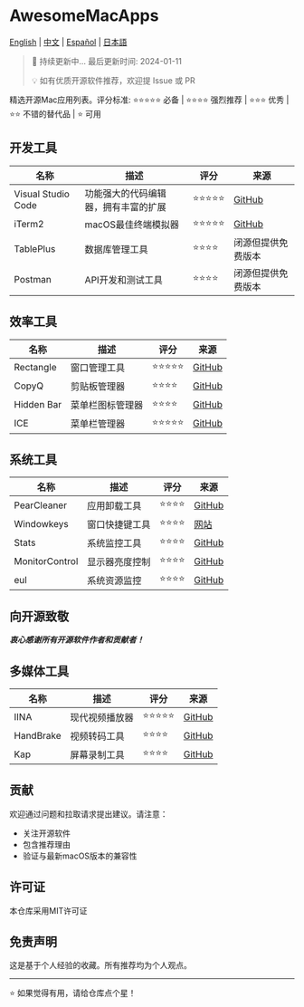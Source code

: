 # AwesomeMacApps
[English](README.md) | [中文](README_CN.md) | [Español](README_Es.md)  | [日本語](README_Jp.md)
> 📢 持续更新中... 最后更新时间: 2024-01-11
> 
> 💡 如有优质开源软件推荐，欢迎提 Issue 或 PR

精选开源Mac应用列表。评分标准: ⭐️⭐️⭐️⭐️⭐️ 必备 | ⭐️⭐️⭐️⭐️ 强烈推荐 | ⭐️⭐️⭐️ 优秀 | ⭐️⭐️ 不错的替代品 | ⭐️ 可用

## 开发工具

| 名称 | 描述 | 评分 | 来源 |
|------|-------------|--------|--------|
| Visual Studio Code | 功能强大的代码编辑器，拥有丰富的扩展 | ⭐️⭐️⭐️⭐️⭐️ | [GitHub](https://github.com/microsoft/vscode) |
| iTerm2 | macOS最佳终端模拟器 | ⭐️⭐️⭐️⭐️⭐️ | [GitHub](https://github.com/gnachman/iTerm2) |
| TablePlus | 数据库管理工具 | ⭐️⭐️⭐️⭐️ | 闭源但提供免费版本 |
| Postman | API开发和测试工具 | ⭐️⭐️⭐️⭐️ | 闭源但提供免费版本 |

## 效率工具

| 名称 | 描述 | 评分 | 来源 |
|------|-------------|--------|--------|
| Rectangle | 窗口管理工具 | ⭐️⭐️⭐️⭐️⭐️ | [GitHub](https://github.com/rxhanson/Rectangle) |
| CopyQ | 剪贴板管理器 | ⭐️⭐️⭐️⭐️ | [GitHub](https://github.com/hluk/CopyQ) |
| Hidden Bar | 菜单栏图标管理器 | ⭐️⭐️⭐️⭐️ | [GitHub](https://github.com/dwarvesf/hidden) |
| ICE | 菜单栏管理器 | ⭐️⭐️⭐️⭐️⭐️ | [GitHub](https://github.com/jordanbaird/Ice) |

## 系统工具

| 名称 | 描述 | 评分 | 来源 |
|------|-------------|--------|------------|
| PearCleaner | 应用卸载工具 | ⭐️⭐️⭐️⭐️ | [GitHub](https://github.com/alienator88/Pearcleaner) |
| Windowkeys | 窗口快捷键工具 | ⭐️⭐️⭐️⭐️ | [网站](https://www.apptorium.com/windowkeys) |
| Stats | 系统监控工具 | ⭐️⭐️⭐️⭐️ | [GitHub](https://github.com/exelban/stats) |
| MonitorControl | 显示器亮度控制 | ⭐️⭐️⭐️⭐️ | [GitHub](https://github.com/MonitorControl/MonitorControl) |
| eul | 系统资源监控 | ⭐️⭐️⭐️⭐️ | [GitHub](https://github.com/gao-sun/eul) |

## 向开源致敬

**_衷心感谢所有开源软件作者和贡献者！_**

## 多媒体工具

| 名称 | 描述 | 评分 | 来源 |
|------|-------------|--------|--------|
| IINA | 现代视频播放器 | ⭐️⭐️⭐️⭐️⭐️ | [GitHub](https://github.com/iina/iina) |
| HandBrake | 视频转码工具 | ⭐️⭐️⭐️⭐️ | [GitHub](https://github.com/HandBrake/HandBrake) |
| Kap | 屏幕录制工具 | ⭐️⭐️⭐️⭐️ | [GitHub](https://github.com/wulkano/kap) |

## 贡献

欢迎通过问题和拉取请求提出建议。请注意：
- 关注开源软件
- 包含推荐理由
- 验证与最新macOS版本的兼容性

## 许可证

本仓库采用MIT许可证

## 免责声明

这是基于个人经验的收藏。所有推荐均为个人观点。

---

⭐️ 如果觉得有用，请给仓库点个星！